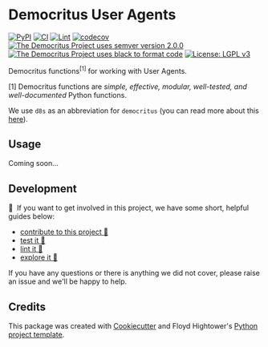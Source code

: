# Democritus User Agents

[![PyPI](https://img.shields.io/pypi/v/d8s-user-agents.svg)](https://pypi.python.org/pypi/d8s-user-agents)
[![CI](https://github.com/democritus-project/d8s-user-agents/workflows/CI/badge.svg)](https://github.com/democritus-project/d8s-user-agents/actions)
[![Lint](https://github.com/democritus-project/d8s-user-agents/workflows/Lint/badge.svg)](https://github.com/democritus-project/d8s-user-agents/actions)
[![codecov](https://codecov.io/gh/democritus-project/d8s-user-agents/branch/main/graph/badge.svg?token=V0WOIXRGMM)](https://codecov.io/gh/democritus-project/d8s-user-agents)
[![The Democritus Project uses semver version 2.0.0](https://img.shields.io/badge/-semver%20v2.0.0-22bfda)](https://semver.org/spec/v2.0.0.html)
[![The Democritus Project uses black to format code](https://img.shields.io/badge/code%20style-black-000000.svg)](https://github.com/psf/black)
[![License: LGPL v3](https://img.shields.io/badge/License-LGPL%20v3-blue.svg)](https://choosealicense.com/licenses/lgpl-3.0/)

Democritus functions<sup>[1]</sup> for working with User Agents.

[1] Democritus functions are <i>simple, effective, modular, well-tested, and well-documented</i> Python functions.

We use `d8s` as an abbreviation for `democritus` (you can read more about this [here](https://github.com/democritus-project/roadmap#what-is-d8s)).

## Usage

Coming soon...

## Development

👋 &nbsp;If you want to get involved in this project, we have some short, helpful guides below:

- [contribute to this project 🥇][contributing]
- [test it 🧪][local-dev]
- [lint it 🧹][local-dev]
- [explore it 🔭][local-dev]

If you have any questions or there is anything we did not cover, please raise an issue and we'll be happy to help.

## Credits

This package was created with [Cookiecutter](https://github.com/audreyr/cookiecutter) and Floyd Hightower's [Python project template](https://github.com/fhightower-templates/python-project-template).

[contributing]: https://github.com/democritus-project/.github/blob/main/CONTRIBUTING.md#contributing-a-pr-
[local-dev]: https://github.com/democritus-project/.github/blob/main/CONTRIBUTING.md#local-development-
